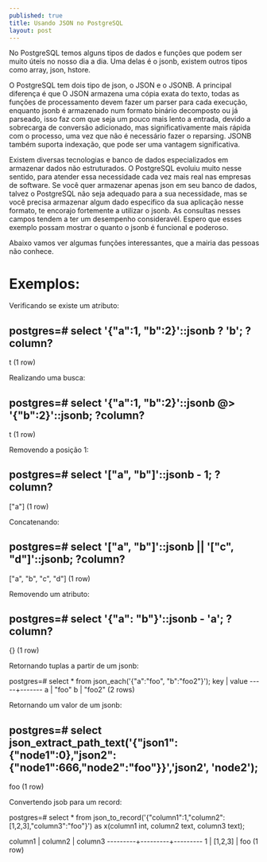 ```yaml
---
published: true
title: Usando JSON no PostgreSQL
layout: post
---
```

No PostgreSQL temos alguns tipos de dados e funções que podem ser muito úteis no nosso dia a dia. Uma delas é o jsonb, existem outros tipos como array, json, hstore. 

O PostgreSQL tem dois tipo de json, o JSON e o JSONB. A principal diferença é que O JSON armazena uma cópia exata do texto, todas as funções de processamento devem fazer um parser para cada execução, enquanto jsonb é armazenado num formato binário decomposto ou já parseado, isso faz com que seja um pouco mais lento a entrada, devido a sobrecarga de conversão adicionado, mas significativamente mais rápida com o processo, uma vez que não é necessário fazer o reparsing. JSONB também suporta indexação, que pode ser uma vantagem significativa.

Existem diversas tecnologias e banco de dados especializados em armazenar dados não estruturados. O PostgreSQL evoluiu muito nesse sentido, para atender essa necessidade cada vez mais real nas empresas de software. Se você quer armazenar apenas json em seu banco de dados, talvez o PostgreSQL não seja adequado para a sua necessidade, mas se você precisa armazenar algum dado especifico da sua aplicação nesse formato, te encorajo fortemente a utilizar o jsonb. As consultas nesses campos tendem a ter um desempenho consideravél. Espero que esses exemplo possam mostrar o quanto o jsonb é funcional e poderoso.

Abaixo vamos ver algumas funções interessantes, que a mairia das pessoas não conhece. 

# Exemplos:

Verificando se existe um atributo:

 
postgres=# select '{"a":1, "b":2}'::jsonb ? 'b';
?column? 
----------
 t
(1 row)


Realizando uma busca:

> 
postgres=# select '{"a":1, "b":2}'::jsonb @> '{"b":2}'::jsonb;
 ?column? 
----------
 t
(1 row)


Removendo a posição 1:

> 
postgres=# select '["a", "b"]'::jsonb - 1;
 ?column? 
----------
 ["a"]
(1 row)


Concatenando:

> 
postgres=# select '["a", "b"]'::jsonb || '["c", "d"]'::jsonb;
       ?column?       
----------------------
 ["a", "b", "c", "d"]
(1 row)


Removendo um atributo: 

> 
postgres=# select '{"a": "b"}'::jsonb - 'a';
 ?column? 
----------
 {}
(1 row)


Retornando tuplas a partir de um jsonb:

> 
postgres=# select * from json_each('{"a":"foo", "b":"foo2"}');
 key | value 
-----+-------
 a   | "foo"
 b   | "foo2"
(2 rows)


Retornando um valor de um jsonb:

> 
postgres=# select json_extract_path_text('{"json1":{"node1":0},"json2":{"node1":666,"node2":"foo"}}','json2', 'node2');
------------------------
 foo
(1 row)


Convertendo jsob para um record:

> 
postgres=# select * from json_to_record('{"column1":1,"column2":[1,2,3],"column3":"foo"}') as x(column1 int, column2 text, column3 text);

 column1 | column2 | column3 
---------+---------+---------
       1 | [1,2,3] | foo
(1 row)